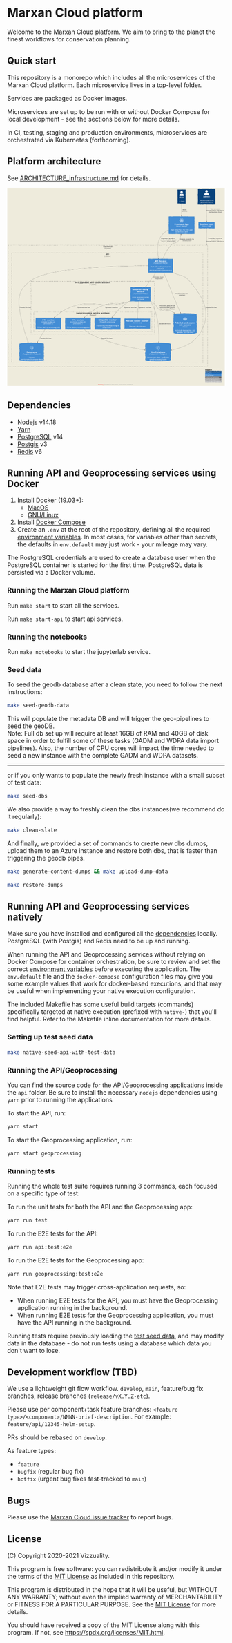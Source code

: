 # Marxan Cloud platform

Welcome to the Marxan Cloud platform. We aim to bring to the planet the finest
workflows for conservation planning.

## Quick start

This repository is a monorepo which includes all the microservices of the Marxan
Cloud platform. Each microservice lives in a top-level folder.

Services are packaged as Docker images.

Microservices are set up to be run with or without Docker Compose for local 
development - see the sections below for more details.

In CI, testing, staging and production environments, microservices are
orchestrated via Kubernetes (forthcoming).

## Platform architecture

See [ARCHITECTURE_infrastructure.md](./docs/ARCHITECTURE_infrastructure.md) for
details.

![Backend architecture](./docs/ARCHITECTURE_infrastructure/marxan-contexts.png)

## Dependencies

- [Nodejs](https://nodejs.org/en/) v14.18
- [Yarn](https://yarnpkg.com/)
- [PostgreSQL](https://www.postgresql.org/) v14
- [Postgis](https://postgis.net/) v3
- [Redis](https://redis.io/) v6

## Running API and Geoprocessing services using Docker

1. Install Docker (19.03+):
	* [MacOS](https://docs.docker.com/docker-for-mac/)
	* [GNU/Linux](https://docs.docker.com/install/linux/docker-ce/ubuntu/)
2. Install [Docker Compose](https://docs.docker.com/compose/install/)
3. Create an `.env` at the root of the repository, defining all the required
   [environment variables](./ENV_VARS.md). In most cases, for variables other
   than secrets, the defaults in `env.default` may just work - your mileage may vary.

The PostgreSQL credentials are used to create a database user when the
PostgreSQL container is started for the first time. PostgreSQL data is persisted
via a Docker volume.

### Running the Marxan Cloud platform

Run `make start` to start all the services.

Run `make start-api` to start api services.

### Running the notebooks

Run `make notebooks` to start the jupyterlab service.

### Seed data

To seed the geodb database after a clean state, you need to follow the next instructions:

``` bash
make seed-geodb-data
```
This will populate the metadata DB and will trigger the geo-pipelines to seed the geoDB.  
Note: Full db set up will require at least 16GB of RAM and 40GB of disk space in order to fulfill
some of these tasks (GADM and WDPA data import pipelines). Also, the number of
CPU cores will impact the time needed to seed a new instance with the complete
GADM and WDPA datasets.
___

or if you only wants to populate the newly fresh instance with a small subset of test data:

``` bash
make seed-dbs
```

We also provide a way to freshly clean the dbs instances(we recommend do it regularly):

``` bash
make clean-slate
```

And finally, we provided a set of commands to create new dbs dumps, upload them to 
an Azure instance and restore both dbs, that is faster than triggering the geodb pipes.

``` bash
make generate-content-dumps && make upload-dump-data
```

``` bash
make restore-dumps
```

## Running API and Geoprocessing services natively

Make sure you have installed and configured all the [dependencies](#Dependencies) 
locally. PostgreSQL (with Postgis) and Redis need to be up and running.

When running the API and Geoprocessing services without relying on Docker
Compose for container orchestration, be sure to review and set the correct
[environment variables](./ENV_VARS.md) before executing the application. 
The `env.default` file and the `docker-compose` configuration files may give
you some example values that work for docker-based executions, and that may
be useful when implementing your native execution configuration.

The included Makefile has some useful build targets (commands) specifically
targeted at native execution (prefixed with `native-`) that you'll find helpful.
Refer to the Makefile inline documentation for more details.

### Setting up test seed data

``` bash
make native-seed-api-with-test-data
```

### Running the API/Geoprocessing

You can find the source code for the API/Geoprocessing applications inside the `api` folder.
Be sure to install the necessary `nodejs` dependencies using `yarn` prior to running 
the applications

To start the API, run:

``` bash
yarn start
```

To start the Geoprocessing application, run:

``` bash
yarn start geoprocessing
```

### Running tests

Running the whole test suite requires running 3 commands, each focused on a specific type of test:

To run the unit tests for both the API and the Geoprocessing app:
``` bash
yarn run test
```

To run the E2E tests for the API:
``` bash
yarn run api:test:e2e
```

To run the E2E tests for the Geoprocessing app:

``` bash
yarn run geoprocessing:test:e2e
```

Note that E2E tests may trigger cross-application requests, so:
- When running E2E tests for the API, you must have the Geoprocessing application running in the background.
- When running E2E tests for the Geoprocessing application, you must have the API running in the background.

Running tests require previously loading the [test seed data](#setting-up-test-seed-data), and may modify
data in the database - do not run tests using a database which data you don't want to lose.

## Development workflow (TBD)

We use a lightweight git flow workflow. `develop`, `main`, feature/bug fix
branches, release branches (`release/vX.Y.Z-etc`).

Please use per component+task feature branches: `<feature
type>/<component>/NNNN-brief-description`. For example:
`feature/api/12345-helm-setup`.

PRs should be rebased on `develop`.

As feature types:

* `feature`
* `bugfix` (regular bug fix)
* `hotfix` (urgent bug fixes fast-tracked to `main`)

## Bugs

Please use the [Marxan Cloud issue
tracker](https://github.com/Vizzuality/marxan-cloud/issues) to report bugs.

## License

(C) Copyright 2020-2021 Vizzuality.

This program is free software: you can redistribute it and/or modify it under
the terms of the [MIT License](LICENSE) as included in this repository.

This program is distributed in the hope that it will be useful, but WITHOUT ANY
WARRANTY; without even the implied warranty of MERCHANTABILITY or FITNESS FOR A
PARTICULAR PURPOSE.  See the [MIT License](LICENSE) for more details.

You should have received a copy of the MIT License along with this program.  If
not, see https://spdx.org/licenses/MIT.html.
